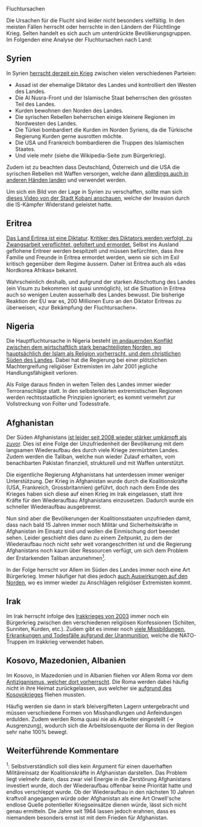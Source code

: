 Fluchtursachen

Die Ursachen für die Flucht sind leider nicht besonders vielfältig. In den meisten Fällen herrscht oder herrschte in den Ländern der Flüchtlinge Krieg. Selten handelt es sich auch um unterdrückte Bevölkerungsgruppen. Im Folgenden eine Analyse der Fluchtursachen nach Land:

Syrien
------

In Syrien [herrscht derzeit ein Krieg](https://de.wikipedia.org/wiki/B%C3%BCrgerkrieg_in_Syrien) zwischen vielen verschiedenen Parteien:

 * Assad ist der ehemalige Diktator des Landes und kontrolliert den Westen des Landes.
 * Die Al Nusra-Front und der Islamische Staat beherrschen den grössten Teil des Landes.
 * Kurden bewohnen den Norden des Landes.
 * Die syrischen Rebellen beherrschen einige kleinere Regionen im Nordwesten des Landes.
 * Die Türkei bombardiert die Kurden im Norden Syriens, da die Türkische Regierung Kurden gerne ausrotten möchte.
 * Die USA und Frankreich bombardieren die Truppen des Islamischen Staates.
 * Und viele mehr (siehe die Wikipedia-Seite zum Bürgerkrieg).

Zudem ist zu beachten dass Deutschland, Österreich und die USA die syrischen Rebellen mit Waffen versorgen, welche dann [allerdings auch in anderen Händen landen](http://www.spiegel.de/video/kobane-us-waffenlieferung-landete-beim-is-video-1530017.html) und verwendet werden.

Um sich ein Bild von der Lage in Syrien zu verschaffen, sollte man sich [dieses Video von der Stadt Kobani anschauen](https://www.youtube.com/watch?v=qXmxvQwMvJw), welche der Invasion durch die IS-Kämpfer Widerstand geleistet hatte.

Eritrea
-------

[Das Land Ertirea ist eine Diktatur](https://de.wikipedia.org/wiki/Politisches_System_Eritreas). [Kritiker des Diktators werden verfolgt, zu Zwangsarbeit verpflichtet, gefoltert und ermordet.](http://www.gmx.ch/magazine/politik/fluechtlingsdrama-mittelmeer/eritrea-massenflucht-uebers-mittelmeer-nordkorea-afrikas-30589162) Selbst ins Ausland geflohene Eritreer werden bespitzelt und müssen befürchten, dass ihre Familie und Freunde in Eritrea ermordet werden, wenn sie sich im Exil kritisch gegenüber dem Regime äussern. Daher ist Eritrea auch als «das Nordkorea Afrikas» bekannt.

Wahrscheinlich deshalb, und aufgrund der starken Abschottung des Landes (ein Visum zu bekommen ist quasi unmöglich), ist die Situation in Eritrea auch so wenigen Leuten ausserhalb des Landes bewusst. Die bisherige Reaktion der EU war es, 200 Millionen Euro an den Diktator Eritreas zu überweisen, «zur Bekämpfung der Fluchtursachen».

Nigeria
-------

Die Hauptfluchtursache in Nigeria besteht [im andauernden Konflikt zwischen dem wirtschaftlich stark benachteiligten Norden, wo hauptsächlich der Islam als Religion vorherrscht, und dem christlichen Süden des Landes](http://www.gemeinsam-fuer-afrika.de/2014/07/nigeria-kein-ende-des-konflikts-in-sicht/). Dabei hat die Regierung bei einer plötzlichen Machtergreifung religiöser Extremisten im Jahr 2001 jegliche Handlungsfähigkeit verloren.

Als Folge daraus finden in weiten Teilen des Landes immer wieder Terroranschläge statt. In den selbsterklärten extremistischen Regionen werden rechtsstaatliche Prinzipien ignoriert; es kommt vermehrt zur Vollstreckung von Folter und Todesstrafe.

Afghanistan
-----------

Der Süden Afghanistans [ist leider seit 2008 wieder stärker umkämpft als zuvor](https://de.wikipedia.org/wiki/Krieg_in_Afghanistan_seit_2001). Dies ist eine Folge der Unzufriedenheit der Bevölkerung mit dem langsamen Wiederaufbau des durch viele Kriege zermürbten Landes. Zudem werden die Taliban, welche nun wieder Zulauf erhalten, vom benachbarten Pakistan finanziell, strukturell und mit Waffen unterstützt.

Die eigentliche Regierung Afghanistans hat unterdessen immer weniger Unterstützung. Der Krieg in Afghanistan wurde durch die Koalitionskräfte (USA, Frankreich, Grossbritannien) geführt, doch nach dem Ende des Krieges haben sich diese auf einen Krieg im Irak eingelassen, statt ihre Kräfte für den Wiederaufbau Afghanistans einzusetzen. Dadurch wurde ein schneller Wiederaufbau ausgebremst.

Nun sind aber die Bevölkerungen der Koalitionsstaaten unzufrieden damit, dass nach bald 15 Jahren immer noch Militär und Sicherheitskräfte in Afghanistan im Einsatz sind und wollen die Einmischung dort beendet sehen. Leider geschieht dies dann zu einem Zeitpunkt, zu dem der Wiederaufbau noch nicht sehr weit vorangeschritten ist und die Regierung Afghanistans noch kaum über Ressourcen verfügt, um sich dem Problem der Erstarkenden Taliban anzunehmen[<sup>1</sup>](#pazifismusargument).

In der Folge herrscht vor Allem im Süden des Landes immer noch eine Art Bürgerkrieg. Immer häufiger hat dies jedoch [auch Auswirkungen auf den Norden](https://de.wikinews.org/wiki/Afghanistan:_17_Besucher_einer_Feier_hingerichtet), wo es immer wieder zu Anschlägen religiöser Extremisten kommt.

Irak
----

Im Irak herrscht infolge des [Irakkrieges von 2003](https://de.wikipedia.org/wiki/Irakkrieg) immer noch ein Bürgerkrieg zwischen den verschiedenen religiösen Konfessionen (Schiiten, Sunniten, Kurden, etc.). Zudem gibt es immer noch [viele Missbildungen, Erkrankungen und Todesfälle aufgrund der Uranmunition](https://de.wikipedia.org/wiki/Irakkrieg#Missbildungen_durch_Uranmunition), welche die NATO-Truppen im Irakkrieg verwendet haben.

Kosovo, Mazedonien, Albanien
----------------------------

Im Kosovo, in Mazedonien und in Albanien fliehen vor Allem Roma vor dem [Antiziganismus, welcher dort vorherrscht](http://www.nds-fluerat.org/3963/aktuelles/eu-kommissar-fuer-menschenrechte-kritisiert-antiziganismus-in-europa-und-fordert-abschiebestopp-fuer-roma-aus-dem-kosovo/). Die Roma werden dabei häufig nicht in ihre Heimat zurückgelassen, aus welcher sie [aufgrund des Kosovokrieges](https://de.wikipedia.org/wiki/Kosovokrieg) fliehen mussten.

Häufig werden sie dann in stark bleivergifteten Lagern untergebracht und müssen verschiedene Formen von Misshandlungen und Anfeindungen erdulden. Zudem werden Roma quasi nie als Arbeiter eingestellt (&rarr; Ausgrenzung), wodurch sich die Arbeitslosenquote der Roma in der Region sehr nahe 100% bewegt.

Weiterführende Kommentare
-------------------------

<p id="pazifismusargument">
<sup>1</sup>: Selbstverständlich soll dies kein Argument für einen dauerhaften Militäreinsatz der Koalitionskräfte in Afghanistan darstellen. Das Problem liegt vielmehr darin, dass zwar viel Energie in die Zerstörung Afghanistans investiert wurde, doch der Wiederaufbau offenbar keine Priorität hatte und endlos verschleppt wurde. Ob der Wiederaufbau in den nächsten 10 Jahren kraftvoll angegangen würde oder Afghanistan als eine Art Orwell'sche endlose Quelle potentieller Kriegseinsätze dienen würde, lässt sich nicht genau ermitteln. Die Jahre seit 1964 lassen jedoch erahnen, dass es niemandem besonders ernst ist mit dem Frieden für Afghanistan.
</p>
